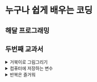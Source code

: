 # 누구나 쉽게 배우는 코딩

## 해달 프로그래밍
## 두번째 교과서


<details>
 <summary>거북이로 그림그리기</summary>


 ---

 > squareSpiral1.py  
 > 사각형을 반복해 그려 미로형태를 만듭니다  

 > squareSpiral2.py    
 > 숫자 하나 바꿔 계단 니선을 만듭니다  

 > circleSpiral1.py  
 > 나선형 원을 그려봅니다  

 > squareSpiral3.py    
 > 빨간색 계단 나선을 만듭니다  

 > squareSpiral4.py  
 > 화려한 계단 나선을 만듭니다  

 > colorCircleSpiral.py  
 > 화려한 나선형 원을 그려봅니다

 > colorSpiral.py  
 > 응용 끝판왕

</details>

<details>
 <summary>컴퓨터에 저장하는 변수</summary>

 
 ---

 ### 변수

 > thankYou.py  
 > 이름과 나이를 입력하고 원하는 문자열 출력해보자

 ### 파이썬 쉘 사용법(+변수)

 ### 구문 오류란?

 ### 파이썬 숫자  
   >정수, 부동 소수점
   >참, 거짓
   >복소수

 ### 파이썬 연산자
   >+, -, *, /, %
   >**
   >()

 > pizza.py  
 > 피자 주문하며 간단한 수학 문제 풀어보자

 ### 문자열

 > sayMeName.py  
 > 사용자 이름을 화면 가득히 채우기

 > spiralMyName.py  
 > 이름으로 나션형 모양 그리기

 ### 배열? 리스트?

 > colorSpiralInput.py  
 > colorSpiral.py에 입력창 추가

</details>

<details>
 <summary>반복은 즐거워</summary>


 ---

 > rosette.py  
 > 반복문이 없다면

 ### list + range로 목록 출력

 > rosette4.py  
 > for문으로 4개의 장미모양 도형 만들기

 > rosette6.py  
 > for문으로 6개의 장미모양 도형 만들기

 > rosetteGondWild.py  
 > 사용자 입력을 이용해 장미 프로그램 개선하자  
 그림 4-3 참고  






</details>
